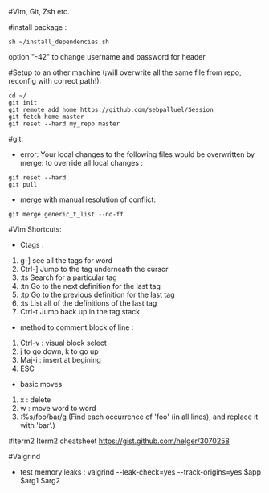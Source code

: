 #Vim, Git, Zsh etc.

#install package :
```
sh ~/install_dependencies.sh
```
option "-42" to change username and password for header

#Setup to an other machine (¡will overwrite all the same file from repo, reconfig with correct path!):
```
cd ~/
git init
git remote add home https://github.com/sebpalluel/Session
git fetch home master
git reset --hard my_repo master
```

#git:
-	error: Your local changes to the following files would be overwritten by merge:
to override all local changes :
```
git reset --hard
git pull
```
-	merge with manual resolution of conflict:
```
git merge generic_t_list --no-ff
```

#Vim Shortcuts:
-	Ctags :
1. g-] see all the tags for word
2. Ctrl-]	Jump to the tag underneath the cursor
3. :ts <tag> <RET>	Search for a particular tag
4. :tn	Go to the next definition for the last tag
5. :tp	Go to the previous definition for the last tag
6. :ts	List all of the definitions of the last tag
7. Ctrl-t	Jump back up in the tag stack

- method to comment block of line :
1. Ctrl-v : visual block select
2. j to go down, k to go up
3. Maj-i : insert at begining
4. ESC

- basic moves
1. x : delete
2. w : move word to word
3. :%s/foo/bar/g (Find each occurrence of 'foo' (in all lines), and replace it with 'bar’.)

#Iterm2
Iterm2 cheatsheet https://gist.github.com/helger/3070258

#Valgrind
-	test memory leaks :
valgrind --leak-check=yes --track-origins=yes $app $arg1 $arg2
